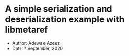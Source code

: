 
# A simple serialization and deserialization example with libmetaref



- Author: Adewale Azeez
- Date: ? September, 2020